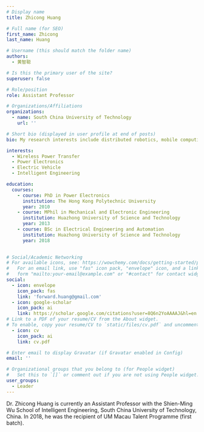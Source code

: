 ```yaml
---
# Display name
title: Zhicong Huang

# Full name (for SEO)
first_name: Zhicong
last_name: Huang

# Username (this should match the folder name)
authors:
  - 黄智聪

# Is this the primary user of the site?
superuser: false

# Role/position
role: Assistant Professor

# Organizations/Affiliations
organizations:
  - name: South China University of Technology
    url: ''

# Short bio (displayed in user profile at end of posts)
bio: My research interests include distributed robotics, mobile computing and programmable matter.

interests:
  - Wireless Power Transfer
  - Power Electronics
  - Electric Vehicle
  - Intelligent Engineering

education:
  courses:
    - course: PhD in Power Electronics
      institution: The Hong Kong Polytechnic University
      year: 2010
    - course: MPhil in Mechanical and Electronic Engineering
      institution: Huazhong University of Science and Technology 
      year: 2013
    - course: BSc in Electrical Engineering and Automation
      institution: Huazhong University of Science and Technology
      year: 2018
    

# Social/Academic Networking
# For available icons, see: https://wowchemy.com/docs/getting-started/page-builder/#icons
#   For an email link, use "fas" icon pack, "envelope" icon, and a link in the
#   form "mailto:your-email@example.com" or "#contact" for contact widget.
social:
  - icon: envelope
    icon_pack: fas
    link: 'forward.huang@gmail.com'
  - icon: google-scholar
    icon_pack: ai
    link: https://scholar.google.com/citations?user=8Q6n2YoAAAAJ&hl=en
# Link to a PDF of your resume/CV from the About widget.
# To enable, copy your resume/CV to `static/files/cv.pdf` and uncomment the lines below.
  - icon: cv
    icon_pack: ai
    link: cv.pdf

# Enter email to display Gravatar (if Gravatar enabled in Config)
email: ''

# Organizational groups that you belong to (for People widget)
#   Set this to `[]` or comment out if you are not using People widget.
user_groups:
  - Leader
---
```


Dr. Zhicong Huang is currently an Assistant Professor with the Shien-Ming Wu School of Intelligent Engineering, South China University of Technology, China. In 2018, he was the recipient of UM Macau Talent Programme (first batch).
